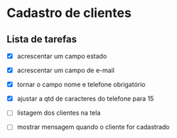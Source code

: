 # Cadastro de clientes
## Lista de tarefas
 
- [X] acrescentar um campo estado
- [X] acrescentar um campo de e-mail
- [X] tornar o campo nome e telefone obrigatório
- [X] ajustar a qtd de caracteres do telefone para 15
- [ ] listagem dos clientes na tela
- [ ] mostrar mensagem quando o cliente for cadastrado
 

